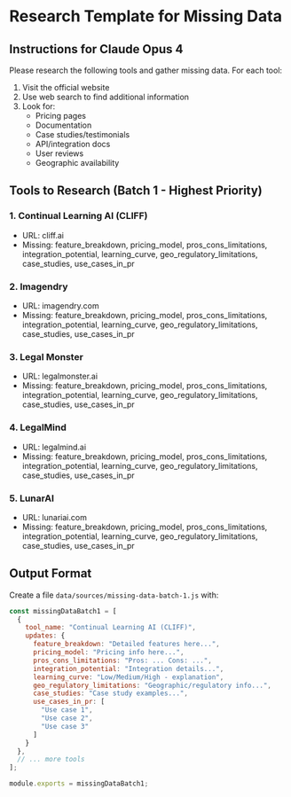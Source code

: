 # Research Template for Missing Data

## Instructions for Claude Opus 4

Please research the following tools and gather missing data. For each tool:

1. Visit the official website
2. Use web search to find additional information
3. Look for:
   - Pricing pages
   - Documentation
   - Case studies/testimonials
   - API/integration docs
   - User reviews
   - Geographic availability

## Tools to Research (Batch 1 - Highest Priority)

### 1. Continual Learning AI (CLIFF)
- URL: cliff.ai
- Missing: feature_breakdown, pricing_model, pros_cons_limitations, integration_potential, learning_curve, geo_regulatory_limitations, case_studies, use_cases_in_pr

### 2. Imagendry
- URL: imagendry.com
- Missing: feature_breakdown, pricing_model, pros_cons_limitations, integration_potential, learning_curve, geo_regulatory_limitations, case_studies, use_cases_in_pr

### 3. Legal Monster
- URL: legalmonster.ai
- Missing: feature_breakdown, pricing_model, pros_cons_limitations, integration_potential, learning_curve, geo_regulatory_limitations, case_studies, use_cases_in_pr

### 4. LegalMind
- URL: legalmind.ai
- Missing: feature_breakdown, pricing_model, pros_cons_limitations, integration_potential, learning_curve, geo_regulatory_limitations, case_studies, use_cases_in_pr

### 5. LunarAI
- URL: lunariai.com
- Missing: feature_breakdown, pricing_model, pros_cons_limitations, integration_potential, learning_curve, geo_regulatory_limitations, case_studies, use_cases_in_pr

## Output Format

Create a file `data/sources/missing-data-batch-1.js` with:

```javascript
const missingDataBatch1 = [
  {
    tool_name: "Continual Learning AI (CLIFF)",
    updates: {
      feature_breakdown: "Detailed features here...",
      pricing_model: "Pricing info here...",
      pros_cons_limitations: "Pros: ... Cons: ...",
      integration_potential: "Integration details...",
      learning_curve: "Low/Medium/High - explanation",
      geo_regulatory_limitations: "Geographic/regulatory info...",
      case_studies: "Case study examples...",
      use_cases_in_pr: [
        "Use case 1",
        "Use case 2",
        "Use case 3"
      ]
    }
  },
  // ... more tools
];

module.exports = missingDataBatch1;
```